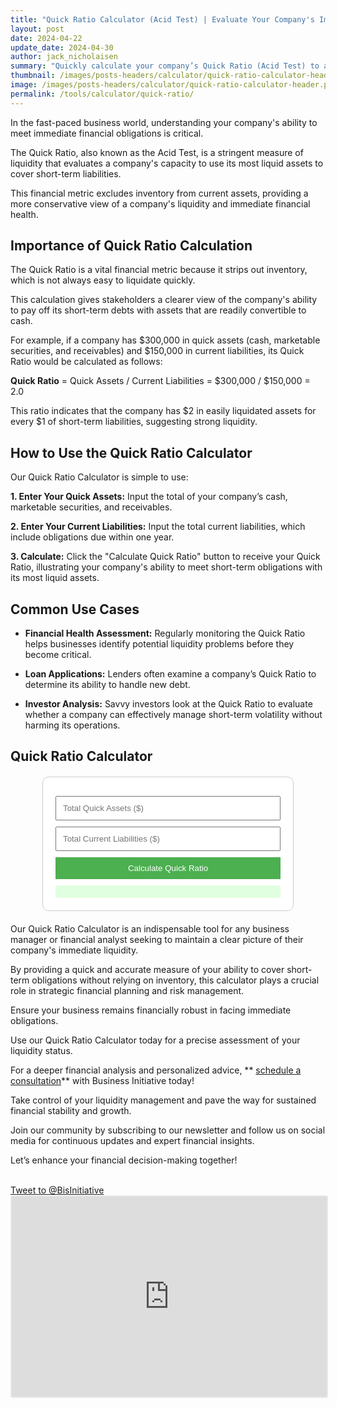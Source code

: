 ```yaml
---
title: "Quick Ratio Calculator (Acid Test) | Evaluate Your Company's Immediate Liquidity"
layout: post
date: 2024-04-22
update_date: 2024-04-30
author: jack_nicholaisen
summary: "Quickly calculate your company’s Quick Ratio (Acid Test) to assess its ability to cover short-term liabilities without relying on inventory." 
thumbnail: /images/posts-headers/calculator/quick-ratio-calculator-header.png
image: /images/posts-headers/calculator/quick-ratio-calculator-header.png
permalink: /tools/calculator/quick-ratio/
---
```


In the fast-paced business world, understanding your company's ability to meet immediate financial obligations is critical. 

The Quick Ratio, also known as the Acid Test, is a stringent measure of liquidity that evaluates a company's capacity to use its most liquid assets to cover short-term liabilities. 

This financial metric excludes inventory from current assets, providing a more conservative view of a company's liquidity and immediate financial health.

## Importance of Quick Ratio Calculation

The Quick Ratio is a vital financial metric because it strips out inventory, which is not always easy to liquidate quickly. 

This calculation gives stakeholders a clearer view of the company's ability to pay off its short-term debts with assets that are readily convertible to cash. 

For example, if a company has $300,000 in quick assets (cash, marketable securities, and receivables) and $150,000 in current liabilities, its Quick Ratio would be calculated as follows:

<p><b>Quick Ratio</b> = Quick Assets / Current Liabilities = $300,000 / $150,000 = 2.0</p>

This ratio indicates that the company has $2 in easily liquidated assets for every $1 of short-term liabilities, suggesting strong liquidity.

## How to Use the Quick Ratio Calculator

Our Quick Ratio Calculator is simple to use:

**1. Enter Your Quick Assets:** Input the total of your company’s cash, marketable securities, and receivables.

**2. Enter Your Current Liabilities:** Input the total current liabilities, which include obligations due within one year.

**3. Calculate:** Click the "Calculate Quick Ratio" button to receive your Quick Ratio, illustrating your company's ability to meet short-term obligations with its most liquid assets.

## Common Use Cases

- **Financial Health Assessment:** Regularly monitoring the Quick Ratio helps businesses identify potential liquidity problems before they become critical.

- **Loan Applications:** Lenders often examine a company’s Quick Ratio to determine its ability to handle new debt.

- **Investor Analysis:** Savvy investors look at the Quick Ratio to evaluate whether a company can effectively manage short-term volatility without harming its operations.

<h2>Quick Ratio Calculator</h2>

<style>
    .calculator-box {
        max-width: 360px;
        margin: 20px auto;
        padding: 20px;
        border: 1px solid #ccc;
        border-radius: 10px;
        background: #fff;
    }
    input, button {
        width: 100%;
        padding: 10px;
        margin-top: 10px;
        box-sizing: border-box;
    }
    button {
        background-color: #4CAF50;
        color: white;
        border: none;
        cursor: pointer;
    }
    button:hover {
        background-color: #45a049;
    }
    #result {
        margin-top: 10px;
        padding: 10px;
        background-color: #e0ffe0;
        color: #339933;
        border-radius: 4px;
    }
</style>

<div class="calculator-box">
    <input type="number" id="quickAssets" placeholder="Total Quick Assets ($)">
    <input type="number" id="currentLiabilities" placeholder="Total Current Liabilities ($)">
    <button onclick="calculateQuickRatio()">Calculate Quick Ratio</button>
    <div id="result"></div>
</div>

<script>
    function calculateQuickRatio() {
        var quickAssets = parseFloat(document.getElementById("quickAssets").value);
        var currentLiabilities = parseFloat(document.getElementById("currentLiabilities").value);
        var quickRatio = quickAssets / currentLiabilities;

        if (!isNaN(quickRatio)) {
            document.getElementById("result").innerHTML = "Quick Ratio: " + quickRatio.toFixed(2);
        } else {
            document.getElementById("result").innerHTML = "Please enter valid numbers for quick assets and liabilities.";
        }
    }
</script>

Our Quick Ratio Calculator is an indispensable tool for any business manager or financial analyst seeking to maintain a clear picture of their company's immediate liquidity. 

By providing a quick and accurate measure of your ability to cover short-term obligations without relying on inventory, this calculator plays a crucial role in strategic financial planning and risk management.

Ensure your business remains financially robust in facing immediate obligations. 

Use our Quick Ratio Calculator today for a precise assessment of your liquidity status. 

For a deeper financial analysis and personalized advice, ** <a href="https://calendly.com/businessinitiative/30-minute-consultation-call" target="_blank">schedule a consultation</a>** with Business Initiative today! 

Take control of your liquidity management and pave the way for sustained financial stability and growth. 

Join our community by subscribing to our newsletter and follow us on social media for continuous updates and expert financial insights. 

Let’s enhance your financial decision-making together!

<br>
<a href="https://twitter.com/intent/tweet?screen_name=BisInitiative&ref_src=twsrc%5Etfw" class="twitter-mention-button" data-size="large" data-show-count="false">Tweet to @BisInitiative</a><script async src="https://platform.twitter.com/widgets.js" charset="utf-8"></script>
<br>

<iframe src="https://embeds.beehiiv.com/e19ce286-1d77-44e9-b09f-22d4f7c6f0bf" data-test-id="beehiiv-embed" width="100%" height="320" frameborder="0" scrolling="no" style="border-radius: 4px; border: 2px solid #e5e7eb; margin: 0; background-color: transparent;"></iframe>


